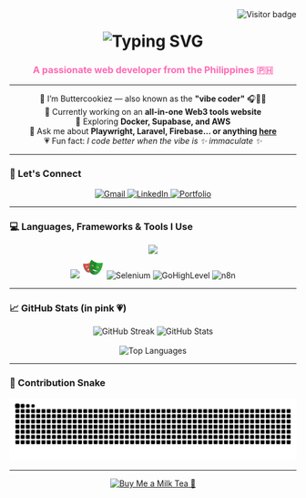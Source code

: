 <img align="right" src="https://visitor-badge.laobi.icu/badge?page_id=buttercookiez.buttercookiez" alt="Visitor badge" />

<h1 align="center">
  <img src="https://readme-typing-svg.herokuapp.com/?font=Pacifico&size=35&color=FF69B4&center=true&vCenter=true&width=500&height=70&duration=4000&lines=Hi+There!+💗;+I'm+Buttercookiez!;aka+The+Vibe+Coder~" alt="Typing SVG" />
</h1>

<h3 align="center" style="color: #FF69B4;">A passionate web developer from the Philippines 🇵🇭</h3>

---

<div align="center">

🌷 I’m Buttercookiez — also known as the **"vibe coder"** 🎧👩‍💻  
🌸 Currently working on an **all-in-one Web3 tools website**  
🌺 Exploring **Docker, Supabase, and AWS**  
💖 Ask me about **Playwright, Laravel, Firebase... or anything [here](https://github.com/buttercookiez/buttercookiez/issues)**  
💗 Fun fact: *I code better when the vibe is ✨ immaculate ✨*

</div>

---

### 💌 Let's Connect

<div align="center">
  <a href="mailto:buttercookiez.dev@gmail.com" target="_blank">
    <img src="https://img.shields.io/badge/Gmail-FF69B4?style=for-the-badge&logo=gmail&logoColor=white" alt="Gmail" />
  </a>
  <a href="https://linkedin.com/in/buttercookiez" target="_blank">
    <img src="https://img.shields.io/badge/LinkedIn-FF69B4?style=for-the-badge&logo=linkedin&logoColor=white" alt="LinkedIn" />
  </a>
  <a href="https://buttercookiez.github.io" target="_blank">
    <img src="https://img.shields.io/badge/Portfolio-FF69B4?style=for-the-badge&logo=google-chrome&logoColor=white" alt="Portfolio" />
  </a>
</div>

---

### 💻 Languages, Frameworks & Tools I Use

<div align="center">
  <img src="https://skillicons.dev/icons?i=html,css,javascript,typescript,python,java,cs,vscode,figma,github,mysql,firebase,canva" />
  <br/>
  <img src="https://skillicons.dev/icons?i=laravel" />
  <img src="https://raw.githubusercontent.com/devicons/devicon/master/icons/playwright/playwright-original.svg" height="40" alt="Playwright" />
  <img src="https://miro.medium.com/v2/resize:fit:720/format:webp/1*musVE9e4bgjTWeoRmc-P_w.png" height="40" alt="Selenium" />
  <img src="https://play-lh.googleusercontent.com/MAbanjWwLE2Ps3c6ZxUgLE6SMSzwy8PQ5mYvc_Txhn_1zv9gLEEKSsLYqW89y1wGdww" height="40" alt="GoHighLevel" />
  <img src="https://encrypted-tbn0.gstatic.com/images?q=tbn:ANd9GcTmhTtjdq587HWxAStqYgPEb7WwK7EzxxQGxA&s" height="40" alt="n8n" />
</div>

---

### 📈 GitHub Stats (in pink 💗)

<div align="center">
  <img width="390" src="https://github-readme-streak-stats.herokuapp.com/?user=buttercookiez&theme=tokyonight&hide_border=true&stroke=FF69B4&ring=FF69B4&fire=FF69B4&currStreakLabel=FF69B4" alt="GitHub Streak"/>
  <img width="390" src="https://github-readme-stats.vercel.app/api?username=buttercookiez&show_icons=true&theme=tokyonight&hide_border=true&icon_color=FF69B4&title_color=FF69B4" alt="GitHub Stats"/>
  <br/><br/>
  <img width="325" src="https://github-readme-stats.vercel.app/api/top-langs/?username=buttercookiez&layout=compact&langs_count=10&hide_border=true&theme=tokyonight&title_color=FF69B4" alt="Top Languages"/>
</div>

---

### 🐍 Contribution Snake

<div align="center">
  <img src="https://github.com/buttercookiez/buttercookiez/blob/output/github-contribution-grid-snake.svg" alt="snake eating my contributions" />
</div>

---

<div align="center">
  <a href='https://ko-fi.com/buttercookiez' target='_blank'>
    <img height='50' src='[https://storage.ko-fi.com/cdn/kofi1.png?v=3](https://ko-fi.com/honeybutterrr)' border='0' alt='Buy Me a Milk Tea 🍓' />
  </a>
</div>
